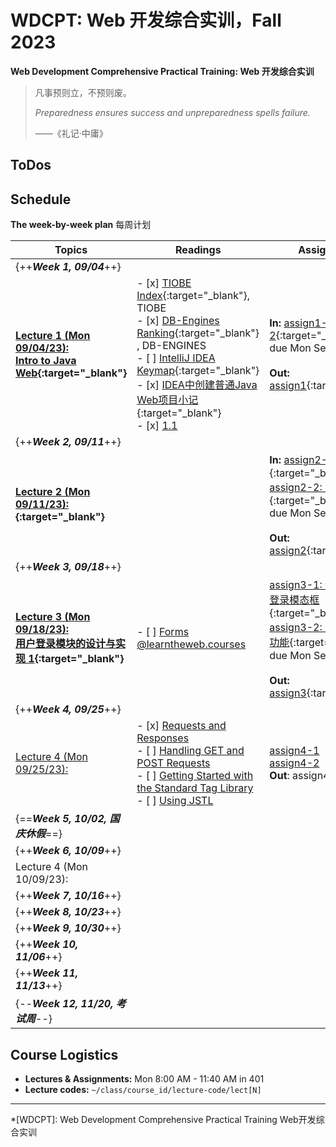 # WDCPT: Web 开发综合实训，Fall 2023

**Web Development Comprehensive Practical Training: Web 开发综合实训**

>   凡事预则立，不预则废。
>
>   *Preparedness ensures success and unpreparedness spells failure.*
>
>   ——《礼记·中庸》

## ToDos

## Schedule

**The week-by-week plan** 每周计划

| Topics                                                       | Readings                                                     | Assignments                                                  |
| ------------------------------------------------------------ | ------------------------------------------------------------ | ------------------------------------------------------------ |
| {++***Week 1, 09/04***++}                                    |                                                              |                                                              |
| **[Lecture 1 (Mon 09/04/23):<br />Intro to Java Web](./notes/note1/note1/){:target="_blank"}** | - [x] [TIOBE Index](https://www.tiobe.com/tiobe-index/){:target="_blank"}, TIOBE<br />- [x] [DB-Engines Ranking](https://db-engines.com/en/ranking){:target="_blank"} , DB-ENGINES<br />- [ ] [IntelliJ IDEA Keymap](https://resources.jetbrains.com/storage/products/intellij-idea/docs/IntelliJIDEA_ReferenceCard.pdf){:target="_blank"}<br />- [x] [IDEA中创建普通Java Web项目小记](https://www.cnblogs.com/beast-king/p/14458378.html){:target="_blank"}<br />- [x] [1.1](https://joshhug.gitbooks.io/hug61b/content/chap1/chap11.html) | **In:** [assign1-2](./assignments/assign1/assign1-2.pdf){:target="_blank"}<br />due Mon Sep 04<br /><br />**Out:** [assign1](./assignments/assign1/assign1/){:target="_blank"} |
| {++***Week 2, 09/11***++}                                    |                                                              |                                                              |
| **[Lecture 2 (Mon 09/11/23): ](./notes/note2/note2/){:target="_blank"}** |                                                              | **In:** [assign2-1: 数据库设计](./assignments/assign2/assign2-1.pdf){:target="_blank"},<br /> [assign2-2: 导航栏设计](./assignments/assign2/assign2-2.pdf){:target="_blank"}<br />due Mon Sep 11<br /><br />**Out:** [assign2](./assignments/assign2/assign2/){:target="_blank"} |
| {++***Week 3, 09/18***++}                                    |                                                              |                                                              |
| **[Lecture 3 (Mon 09/18/23): <br />用户登录模块的设计与实现 1](./notes/note3/note3/){:target="_blank"}** | - [ ] [Forms @learntheweb.courses](https://learntheweb.courses/topics/forms/) | [assign3-1: 设计轮播图和登录模态框](./assignments/assign3/assign3-1.pdf){:target="_blank"},<br /> [assign3-2: 实现登录检查功能](./assignments/assign3/assign3-2.pdf){:target="_blank"}<br />due Mon Sep 18<br /><br />**Out:** [assign3](./assignments/assign3/assign3/){:target="_blank"} |
| {++***Week 4, 09/25***++}                                    |                                                              |                                                              |
| [Lecture 4 (Mon 09/25/23): ](./notes/note4/note4/)           | - [x] [Requests and Responses](https://www.cs.fsu.edu/~jtbauer/cis3931/tutorial/servlets/client-interaction/req-res.html)<br />- [ ] [Handling GET and POST Requests](https://www.cs.fsu.edu/~jtbauer/cis3931/tutorial/servlets/client-interaction/http-methods.html)<br />- [ ] [Getting Started with the Standard Tag Library](https://svn.ssec.wisc.edu/repos/APSPS/tags/B6/SPS/LIB/faces/JSTL/jakarta-taglibs-standard-1.1.2/doc/GettingStarted.html)<br />- [ ] [Using JSTL](https://faculty.cs.byu.edu/~rodham/cs462/BookCodeExamples/j2eetutorial14/doc/JSTL3.html) | [assign4-1](./assignments/assign4/assign4-1.pdf)<br />[assign4-2](./assignments/assign4/assign4-1.pdf)<br />**Out**: assign4 |
| {==***Week 5, 10/02, 国庆休假***==}                          |                                                              |                                                              |
| {++***Week 6, 10/09***++}                                    |                                                              |                                                              |
| Lecture 4 (Mon 10/09/23):                                    |                                                              |                                                              |
| {++***Week 7, 10/16***++}                                    |                                                              |                                                              |
| {++***Week 8, 10/23***++}                                    |                                                              |                                                              |
| {++***Week 9, 10/30***++}                                    |                                                              |                                                              |
| {++***Week 10, 11/06***++}                                   |                                                              |                                                              |
| {++***Week 11, 11/13***++}                                   |                                                              |                                                              |
| {--***Week 12, 11/20, 考试周***--}                           |                                                              |                                                              |

## Course Logistics

-   **Lectures & Assignments:** Mon 8:00 AM - 11:40 AM in 401
-   **Lecture codes:** `~/class/course_id/lecture-code/lect[N]`

---

*[WDCPT]: Web Development Comprehensive Practical Training Web开发综合实训
